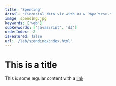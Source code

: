 ```yaml
---
title: 'Spending'
detail: "Financial data-viz with D3 & PapaParse."
image: spending.jpg
keywords: ['web']
subKeywords: ['javascript', 'd3']
orderIndex: -2
isFeatured: false
url: '/lab/spending/index.html'
---
```


# This is a title

This is some regular content with a [link](https://google.com)